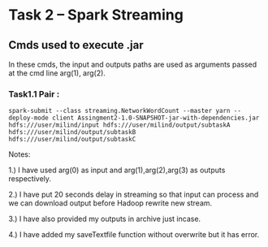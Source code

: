 # Task 2 – Spark Streaming

## Cmds used to execute .jar

In these cmds, the input and outputs paths are used as arguments passed at the cmd line arg(1), arg(2).

### Task1.1 Pair :

```spark-submit --class streaming.NetworkWordCount --master yarn --deploy-mode client Assingment2-1.0-SNAPSHOT-jar-with-dependencies.jar hdfs:///user/milind/input hdfs:///user/milind/output/subtaskA hdfs:///user/milind/output/subtaskB hdfs:///user/milind/output/subtaskC```

Notes: 

1.) I have used arg(0) as input and arg(1),arg(2),arg(3) as outputs respectively.

2.) I have put 20 seconds delay in streaming so that input can process and we can download output before Hadoop rewrite new stream.

3.) I have also provided my outputs in archive just incase.

4.) I have added my saveTextfile function without overwrite but it has error.
